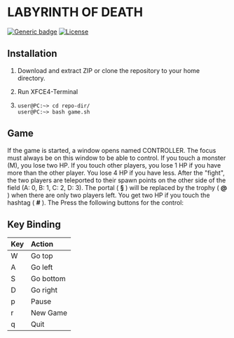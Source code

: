 # LABYRINTH OF DEATH #

[![Generic badge](https://img.shields.io/badge/version-v1.0.0-green.svg)](https://github.com/jcobs-engine/labyrinth_of_death/blob/master/LICENSE)
[![License](https://img.shields.io/badge/license-GNU%20General%20Public%20License%20v3.0-blue.svg)](https://github.com/jcobs-engine/labyrinth_of_death/blob/master/LICENSE)

## Installation ##

1. Download and extract ZIP or clone the repository to your home directory.

2. Run XFCE4-Terminal

3. ```shell
   user@PC:~> cd repo-dir/
   user@PC:~> bash game.sh
   ```

## Game ##

If the game is started, a window opens named CONTROLLER. The focus must always be on this window to be able to control. If you touch a monster (M), you lose two HP. If you touch other players, you lose 1 HP if you have more than the other player. You lose 4 HP if you have less. After the "fight", the two players are teleported to their spawn points on the other side of the field (A: 0, B: 1, C: 2, D: 3). The portal ( **§** ) will be replaced by the trophy ( **@** ) when there are only two players left. You get two HP if you touch the hashtag ( **#** ). The Press the following buttons for the control:

## Key Binding ##

| Key  | Action    |
| :--- | :-------- |
| W    | Go top    |
| A    | Go left   |
| S    | Go bottom |
| D    | Go right  |
| p    | Pause     |
| r    | New Game  |
| q    | Quit      |

